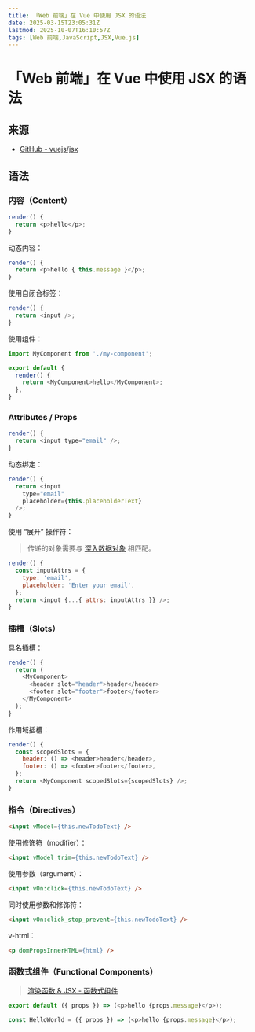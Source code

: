 ```yaml
---
title: 「Web 前端」在 Vue 中使用 JSX 的语法
date: 2025-03-15T23:05:31Z
lastmod: 2025-10-07T16:10:57Z
tags: [Web 前端,JavaScript,JSX,Vue.js]
---
```


# 「Web 前端」在 Vue 中使用 JSX 的语法

## 来源

- [GitHub - vuejs/jsx](https://github.com/vuejs/jsx#syntax)

## 语法

### 内容（Content）

```javascript
render() {
  return <p>hello</p>;
}
```

动态内容：

```javascript
render() {
  return <p>hello { this.message }</p>;
}
```

使用自闭合标签：

```javascript
render() {
  return <input />;
}
```

使用组件：

```javascript
import MyComponent from './my-component';

export default {
  render() {
    return <MyComponent>hello</MyComponent>;
  },
}
```

### Attributes / Props

```javascript
render() {
  return <input type="email" />;
}
```

动态绑定：

```javascript
render() {
  return <input
    type="email"
    placeholder={this.placeholderText}
  />;
}
```

使用 “展开” 操作符：

> 传递的对象需要与 [深入数据对象](https://cn.vuejs.org/v2/guide/render-function.html#%E6%B7%B1%E5%85%A5%E6%95%B0%E6%8D%AE%E5%AF%B9%E8%B1%A1) 相匹配。

```javascript
render() {
  const inputAttrs = {
    type: 'email',
    placeholder: 'Enter your email',
  };
  return <input {...{ attrs: inputAttrs }} />;
}
```

### 插槽（Slots）

具名插槽：

```javascript
render() {
  return (
    <MyComponent>
      <header slot="header">header</header>
      <footer slot="footer">footer</footer>
    </MyComponent>
  );
}
```

作用域插槽：

```javascript
render() {
  const scopedSlots = {
    header: () => <header>header</header>,
    footer: () => <footer>footer</footer>,
  };
  return <MyComponent scopedSlots={scopedSlots} />;
}
```

### 指令（Directives）

```html
<input vModel={this.newTodoText} />
```

使用修饰符（modifier）：

```html
<input vModel_trim={this.newTodoText} />
```

使用参数（argument）：

```html
<input vOn:click={this.newTodoText} />
```

同时使用参数和修饰符：

```html
<input vOn:click_stop_prevent={this.newTodoText} />
```

v-html：

```html
<p domPropsInnerHTML={html} />
```

### 函数式组件（Functional Components）

> [渲染函数 &amp; JSX - 函数式组件](https://cn.vuejs.org/v2/guide/render-function.html#%E5%87%BD%E6%95%B0%E5%BC%8F%E7%BB%84%E4%BB%B6)

```javascript
export default ({ props }) => (<p>hello {props.message}</p>);
```

```javascript
const HelloWorld = ({ props }) => (<p>hello {props.message}</p>);
```

‍
